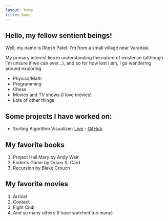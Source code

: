 ```yaml
---
layout: home
title: home
---
```


## Hello, my fellow sentient beings!

Well, my name is Ritesh Patel. I'm from a small village near Varanasi.

My primary interest lies in understanding the nature of existence (although I'm unsure if we can ever...), and so for how lost I am, I go wandering around exploring
- Physics/Math
- Programming
- Chess
- Movies and TV shows (I love movies)
- Lots of other things

## Some projects I have worked on:

- Sorting Algorithm Visualizer: [Live](https://exismyssav.netlify.app/) - [GitHub](https://github.com/exismys/SortingAlgorithmVisualizer)

## My favorite books
1. Project Hail Mary by Andy Weir
2. Ender's Game by Orson S. Card
3. Recursion by Blake Crouch

## My favorite movies
1. Arrival
2. Contact
3. Fight Club
4. And so many others (I have watched too many)